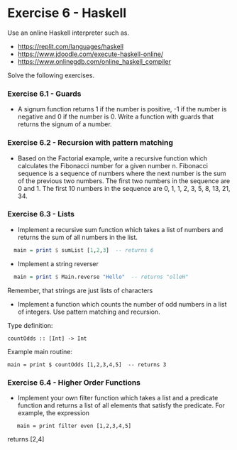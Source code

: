 # Exercise 6 - Haskell

Use an online Haskell interpreter such as.

* https://replit.com/languages/haskell
* https://www.jdoodle.com/execute-haskell-online/
* https://www.onlinegdb.com/online_haskell_compiler

Solve the following exercises.

### Exercise 6.1 - Guards
- A signum function returns 1 if the number is positive, -1 if the number is negative and 0 if the number is 0. 
  Write a function with guards that returns the signum of a number.

### Exercise 6.2 - Recursion with pattern matching

- Based on the Factorial example, write a recursive function which calculates the Fibonacci number for a given number n.
  Fibonacci sequence is a sequence of numbers where the next number is the sum of the previous two numbers. 
  The first two numbers in the sequence are 0 and 1. 
  The first 10 numbers in the sequence are 0, 1, 1, 2, 3, 5, 8, 13, 21, 34.

### Exercise 6.3 - Lists

- Implement a recursive sum function which takes a list of numbers and returns the sum of all numbers in the list.
 
```haskell
  main = print $ sumList [1,2,3]  -- returns 6
```

- Implement a string reverser

```haskell
  main = print $ Main.reverse "Hello"  -- returns "olleH"
```

Remember, that strings are just lists of characters

- Implement a function which counts the number of odd numbers in a list of integers.
  Use pattern matching and recursion.

Type definition:

`countOdds :: [Int] -> Int`

Example main routine:

`main = print $ countOdds [1,2,3,4,5]  -- returns 3`

### Exercise 6.4 - Higher Order Functions

- Implement your own filter function which takes a list and a 
  predicate function and returns a list of all elements that satisfy the predicate.
  For example, the expression

```
   main = print filter even [1,2,3,4,5] 
```
returns [2,4]